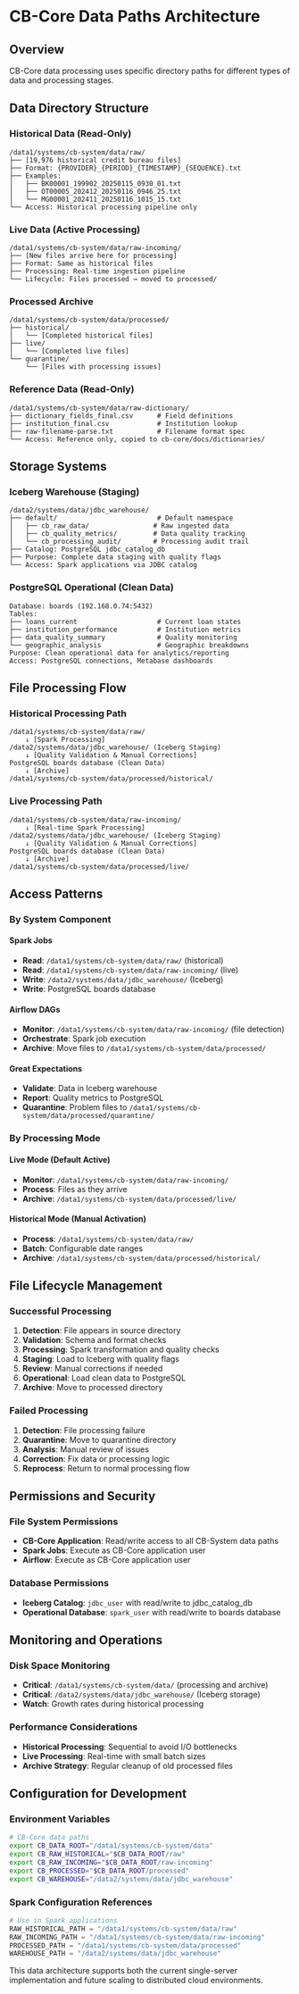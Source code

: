 # CB-Core Data Paths Architecture

## Overview
CB-Core data processing uses specific directory paths for different types of data and processing stages.

## Data Directory Structure

### Historical Data (Read-Only)
```
/data1/systems/cb-system/data/raw/
├── [19,976 historical credit bureau files]
├── Format: {PROVIDER}_{PERIOD}_{TIMESTAMP}_{SEQUENCE}.txt
├── Examples:
│   ├── BK00001_199902_20250115_0930_01.txt
│   ├── OT00005_202412_20250116_0946_25.txt
│   └── MG00001_202411_20250116_1015_15.txt
└── Access: Historical processing pipeline only
```

### Live Data (Active Processing)
```
/data1/systems/cb-system/data/raw-incoming/
├── [New files arrive here for processing]
├── Format: Same as historical files
├── Processing: Real-time ingestion pipeline
└── Lifecycle: Files processed → moved to processed/
```

### Processed Archive
```
/data1/systems/cb-system/data/processed/
├── historical/
│   └── [Completed historical files]
├── live/
│   └── [Completed live files]
└── quarantine/
    └── [Files with processing issues]
```

### Reference Data (Read-Only)
```
/data1/systems/cb-system/data/raw-dictionary/
├── dictionary_fields_final.csv      # Field definitions
├── institution_final.csv            # Institution lookup
├── raw-filename-parse.txt           # Filename format spec
└── Access: Reference only, copied to cb-core/docs/dictionaries/
```

## Storage Systems

### Iceberg Warehouse (Staging)
```
/data2/systems/data/jdbc_warehouse/
├── default/                         # Default namespace
│   ├── cb_raw_data/                # Raw ingested data
│   ├── cb_quality_metrics/         # Data quality tracking
│   └── cb_processing_audit/        # Processing audit trail
├── Catalog: PostgreSQL jdbc_catalog_db
├── Purpose: Complete data staging with quality flags
└── Access: Spark applications via JDBC catalog
```

### PostgreSQL Operational (Clean Data)
```
Database: boards (192.168.0.74:5432)
Tables:
├── loans_current                    # Current loan states
├── institution_performance          # Institution metrics
├── data_quality_summary             # Quality monitoring
└── geographic_analysis              # Geographic breakdowns
Purpose: Clean operational data for analytics/reporting
Access: PostgreSQL connections, Metabase dashboards
```

## File Processing Flow

### Historical Processing Path
```
/data1/systems/cb-system/data/raw/
    ↓ [Spark Processing]
/data2/systems/data/jdbc_warehouse/ (Iceberg Staging)
    ↓ [Quality Validation & Manual Corrections]
PostgreSQL boards database (Clean Data)
    ↓ [Archive]
/data1/systems/cb-system/data/processed/historical/
```

### Live Processing Path
```
/data1/systems/cb-system/data/raw-incoming/
    ↓ [Real-time Spark Processing]
/data2/systems/data/jdbc_warehouse/ (Iceberg Staging)
    ↓ [Quality Validation & Manual Corrections]
PostgreSQL boards database (Clean Data)
    ↓ [Archive]
/data1/systems/cb-system/data/processed/live/
```

## Access Patterns

### By System Component

#### Spark Jobs
- **Read**: `/data1/systems/cb-system/data/raw/` (historical)
- **Read**: `/data1/systems/cb-system/data/raw-incoming/` (live)
- **Write**: `/data2/systems/data/jdbc_warehouse/` (Iceberg)
- **Write**: PostgreSQL boards database

#### Airflow DAGs
- **Monitor**: `/data1/systems/cb-system/data/raw-incoming/` (file detection)
- **Orchestrate**: Spark job execution
- **Archive**: Move files to `/data1/systems/cb-system/data/processed/`

#### Great Expectations
- **Validate**: Data in Iceberg warehouse
- **Report**: Quality metrics to PostgreSQL
- **Quarantine**: Problem files to `/data1/systems/cb-system/data/processed/quarantine/`

### By Processing Mode

#### Live Mode (Default Active)
- **Monitor**: `/data1/systems/cb-system/data/raw-incoming/`
- **Process**: Files as they arrive
- **Archive**: `/data1/systems/cb-system/data/processed/live/`

#### Historical Mode (Manual Activation)
- **Process**: `/data1/systems/cb-system/data/raw/`
- **Batch**: Configurable date ranges
- **Archive**: `/data1/systems/cb-system/data/processed/historical/`

## File Lifecycle Management

### Successful Processing
1. **Detection**: File appears in source directory
2. **Validation**: Schema and format checks
3. **Processing**: Spark transformation and quality checks
4. **Staging**: Load to Iceberg with quality flags
5. **Review**: Manual corrections if needed
6. **Operational**: Load clean data to PostgreSQL
7. **Archive**: Move to processed directory

### Failed Processing
1. **Detection**: File processing failure
2. **Quarantine**: Move to quarantine directory
3. **Analysis**: Manual review of issues
4. **Correction**: Fix data or processing logic
5. **Reprocess**: Return to normal processing flow

## Permissions and Security

### File System Permissions
- **CB-Core Application**: Read/write access to all CB-System data paths
- **Spark Jobs**: Execute as CB-Core application user
- **Airflow**: Execute as CB-Core application user

### Database Permissions
- **Iceberg Catalog**: `jdbc_user` with read/write to jdbc_catalog_db
- **Operational Database**: `spark_user` with read/write to boards database

## Monitoring and Operations

### Disk Space Monitoring
- **Critical**: `/data1/systems/cb-system/data/` (processing and archive)
- **Critical**: `/data2/systems/data/jdbc_warehouse/` (Iceberg storage)
- **Watch**: Growth rates during historical processing

### Performance Considerations
- **Historical Processing**: Sequential to avoid I/O bottlenecks
- **Live Processing**: Real-time with small batch sizes
- **Archive Strategy**: Regular cleanup of old processed files

## Configuration for Development

### Environment Variables
```bash
# CB-Core data paths
export CB_DATA_ROOT="/data1/systems/cb-system/data"
export CB_RAW_HISTORICAL="$CB_DATA_ROOT/raw"
export CB_RAW_INCOMING="$CB_DATA_ROOT/raw-incoming"
export CB_PROCESSED="$CB_DATA_ROOT/processed"
export CB_WAREHOUSE="/data2/systems/data/jdbc_warehouse"
```

### Spark Configuration References
```python
# Use in Spark applications
RAW_HISTORICAL_PATH = "/data1/systems/cb-system/data/raw"
RAW_INCOMING_PATH = "/data1/systems/cb-system/data/raw-incoming"
PROCESSED_PATH = "/data1/systems/cb-system/data/processed"
WAREHOUSE_PATH = "/data2/systems/data/jdbc_warehouse"
```

This data architecture supports both the current single-server implementation and future scaling to distributed cloud environments.
